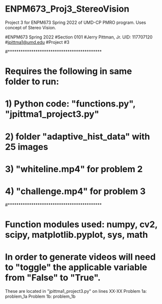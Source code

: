 # ENPM673_Proj3_StereoVision
Project 3 for ENPM673 Spring 2022 of UMD-CP PMRO program. Uses concept of Stereo Vision.

#ENPM673 Spring 2022
#Section 0101
#Jerry Pittman, Jr. UID: 117707120
#jpittma1@umd.edu
#Project #3

#********************************************
# Requires the following in same folder to run:
# 1) Python code: "functions.py", "jpittma1_project3.py"
# 2) folder "adaptive_hist_data" with 25 images
# 3) "whiteline.mp4" for problem 2
# 4) "challenge.mp4" for problem 3

#********************************************

# Function modules used: numpy, cv2, scipy, matplotlib.pyplot, sys, math

# In order to generate videos will need to "toggle" the applicable variable from "False" to "True".
These are located in "jpittma1_project3.py" on lines XX-XX
Problem 1a: problem_1a
Problem 1b: problem_1b

